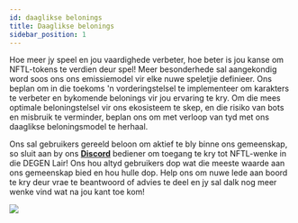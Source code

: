 ```yaml
---
id: daaglikse belonings
title: Daaglikse belonings
sidebar_position: 1
---
```


Hoe meer jy speel en jou vaardighede verbeter, hoe beter is jou kanse om NFTL-tokens te verdien deur spel! Meer besonderhede sal aangekondig word soos ons ons emissiemodel vir elke nuwe speletjie definieer. Ons beplan om in die toekoms 'n vorderingstelsel te implementeer om karakters te verbeter en bykomende belonings vir jou ervaring te kry. Om die mees optimale beloningstelsel vir ons ekosisteem te skep, en die risiko van bots en misbruik te verminder, beplan ons om met verloop van tyd met ons daaglikse beloningsmodel te herhaal.

Ons sal gebruikers gereeld beloon om aktief te bly binne ons gemeenskap, so sluit aan by ons **[Discord](https://discord.gg/niftyleague)** bediener om toegang te kry tot NFTL-wenke in die DEGEN Lair! Ons hou altyd gebruikers dop wat die meeste waarde aan ons gemeenskap bied en hou hulle dop. Help ons om nuwe lede aan boord te kry deur vrae te beantwoord of advies te deel en jy sal dalk nog meer wenke vind wat na jou kant toe kom!

![](/img/twitch-stream.png)
